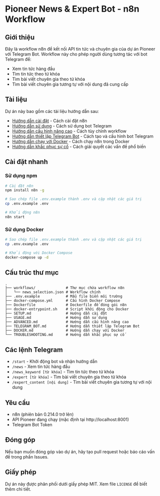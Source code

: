 # Pioneer News & Expert Bot - n8n Workflow

## Giới thiệu

Đây là workflow n8n để kết nối API tin tức và chuyên gia của dự án Pioneer với Telegram Bot. Workflow này cho phép người dùng tương tác với bot Telegram để:

- Xem tin tức hàng đầu
- Tìm tin tức theo từ khóa
- Tìm bài viết chuyên gia theo từ khóa
- Tìm bài viết chuyên gia tương tự với nội dung đã cung cấp

## Tài liệu

Dự án này bao gồm các tài liệu hướng dẫn sau:

- [Hướng dẫn cài đặt](SETUP.md) - Cách cài đặt n8n
- [Hướng dẫn sử dụng](USAGE.md) - Cách sử dụng bot Telegram
- [Hướng dẫn cấu hình nâng cao](ADVANCED.md) - Cách tùy chỉnh workflow
- [Hướng dẫn thiết lập Telegram Bot](TELEGRAM_BOT.md) - Cách tạo và cấu hình bot Telegram
- [Hướng dẫn chạy với Docker](DOCKER.md) - Cách chạy n8n trong Docker
- [Hướng dẫn khắc phục sự cố](TROUBLESHOOTING.md) - Cách giải quyết các vấn đề phổ biến

## Cài đặt nhanh

### Sử dụng npm

```bash
# Cài đặt n8n
npm install n8n -g

# Sao chép file .env.example thành .env và cập nhật các giá trị
cp .env.example .env

# Khởi động n8n
n8n start
```

### Sử dụng Docker

```bash
# Sao chép file .env.example thành .env và cập nhật các giá trị
cp .env.example .env

# Khởi động với Docker Compose
docker-compose up -d
```

## Cấu trúc thư mục

```
.
├── workflows/              # Thư mục chứa workflow n8n
│   └── news_selection.json # Workflow chính
├── .env.example            # Mẫu file biến môi trường
├── docker-compose.yml      # Cấu hình Docker Compose
├── Dockerfile              # Dockerfile để đóng gói n8n
├── docker-entrypoint.sh    # Script khởi động cho Docker
├── SETUP.md                # Hướng dẫn cài đặt
├── USAGE.md                # Hướng dẫn sử dụng
├── ADVANCED.md             # Hướng dẫn cấu hình nâng cao
├── TELEGRAM_BOT.md         # Hướng dẫn thiết lập Telegram Bot
├── DOCKER.md               # Hướng dẫn chạy với Docker
└── TROUBLESHOOTING.md      # Hướng dẫn khắc phục sự cố
```

## Các lệnh Telegram

- `/start` - Khởi động bot và nhận hướng dẫn
- `/news` - Xem tin tức hàng đầu
- `/news_keyword [từ khóa]` - Tìm tin tức theo từ khóa
- `/expert [từ khóa]` - Tìm bài viết chuyên gia theo từ khóa
- `/expert_content [nội dung]` - Tìm bài viết chuyên gia tương tự với nội dung

## Yêu cầu

- n8n (phiên bản 0.214.0 trở lên)
- API Pioneer đang chạy (mặc định tại http://localhost:8001)
- Telegram Bot Token

## Đóng góp

Nếu bạn muốn đóng góp vào dự án, hãy tạo pull request hoặc báo cáo vấn đề trong phần Issues.

## Giấy phép

Dự án này được phân phối dưới giấy phép MIT. Xem file `LICENSE` để biết thêm chi tiết.